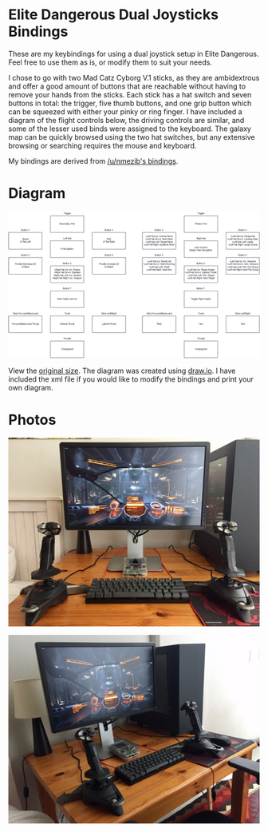 # Elite Dangerous Dual Joysticks Bindings

These are my keybindings for using a dual joystick setup in Elite Dangerous. Feel free to use them as is, or modify them to suit your needs.

I chose to go with two Mad Catz Cyborg V.1 sticks, as they are ambidextrous and offer a good amount of buttons that are reachable without having to remove your hands from the sticks. Each stick has a hat switch and seven buttons in total: the trigger, five thumb buttons, and one grip button which can be squeezed with either your pinky or ring finger. I have included a diagram of the flight controls below, the driving controls are similar, and some of the lesser used binds were assigned to the keyboard. The galaxy map can be quickly browsed using the two hat switches, but any extensive browsing or searching requires the mouse and keyboard.

My bindings are derived from [/u/nmezib's bindings](https://www.reddit.com/r/EliteDangerous/comments/2s3y1w/my_dual_joystick_setup_for_elite_dangerous_or_how/).

# Diagram

![Diagram](https://raw.githubusercontent.com/francoiswnel/Elite-Dangerous-Bindings/master/Media/Diagram.png)

View the [original size](https://raw.githubusercontent.com/francoiswnel/Elite-Dangerous-Bindings/master/Media/Diagram.png). The diagram was created using [draw.io](https://www.draw.io/). I have included the xml file if you would like to modify the bindings and print your own diagram.

# Photos

![Photo 1](https://raw.githubusercontent.com/francoiswnel/Elite-Dangerous-Bindings/master/Media/1.jpg)

![Photo 2](https://raw.githubusercontent.com/francoiswnel/Elite-Dangerous-Bindings/master/Media/2.jpg)